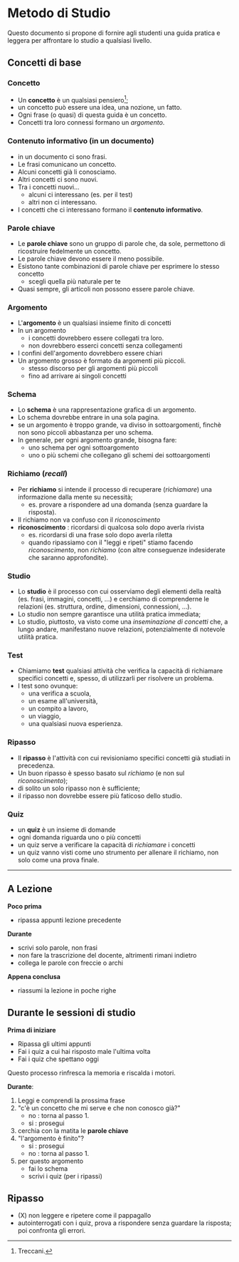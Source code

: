 # Metodo di Studio

Questo documento si propone di fornire agli studenti una guida pratica e leggera per affrontare lo studio a qualsiasi livello.

## Concetti di base

### Concetto

- Un **concetto** è un qualsiasi pensiero[^1];
- un concetto può essere una idea, una nozione, un fatto.
- Ogni frase (o quasi) di questa guida è un concetto.
- Concetti tra loro connessi formano un *argomento*.

[^1]: Treccani.

### Contenuto informativo (in un documento)

- in un documento ci sono frasi.
- Le frasi comunicano un concetto.
- Alcuni concetti già li conosciamo.
- Altri concetti ci sono nuovi.
- Tra i concetti nuovi...
	- alcuni ci interessano (es. per il test)
	- altri non ci interessano.
- I concetti che ci interessano formano il **contenuto informativo**.

### Parole chiave 

- Le **parole chiave** sono un gruppo di parole che, da sole, permettono di ricostruire fedelmente un concetto.
- Le parole chiave devono essere il meno possibile.
- Esistono tante combinazioni di parole chiave per esprimere lo stesso concetto
	- scegli quella più naturale per te 
- Quasi sempre, gli articoli non possono essere parole chiave.

### Argomento

- L'**argomento** è un qualsiasi insieme finito di concetti
- In un argomento
	- i concetti dovrebbero essere collegati tra loro.
	- non dovrebbero esserci concetti senza collegamenti
- I confini dell'argomento dovrebbero essere chiari
- Un argomento grosso è formato da argomenti più piccoli.
	- stesso discorso per gli argomenti più piccoli
	- fino ad arrivare ai singoli concetti

### Schema

- Lo **schema** è una rappresentazione grafica di un argomento.
- Lo schema dovrebbe entrare in una sola pagina.
- se un argomento è troppo grande, va diviso in sottoargomenti, finchè non sono piccoli abbastanza per uno schema.
- In generale, per ogni argomento grande, bisogna fare:
	- uno schema per ogni sottoargomento
    - uno o più schemi che collegano gli schemi dei sottoargomenti

### Richiamo (*recall*)

- Per **richiamo** si intende il processo di recuperare (*richiamare*) una informazione dalla mente su necessità;
    - es. provare a rispondere ad una domanda (senza guardare la risposta).
- Il richiamo non va confuso con il *riconoscimento*
- **riconoscimento** : ricordarsi di qualcosa solo dopo averla rivista
    - es. ricordarsi di una frase solo dopo averla riletta
    - quando ripassiamo con il "leggi e ripeti" stiamo facendo *riconoscimento*, non *richiamo*
    (con altre conseguenze indesiderate che saranno approfondite).


### Studio

- Lo **studio** è il processo con cui osserviamo degli elementi della realtà (es. frasi, immagini, concetti, ...) e cerchiamo di comprenderne le relazioni (es. struttura, ordine, dimensioni, connessioni, ...).
- Lo studio non sempre garantisce una utilità pratica immediata;
- Lo studio, piuttosto, va visto come una *inseminazione di concetti* che, a lungo andare, manifestano nuove relazioni, potenzialmente di notevole utilità pratica.

### Test

- Chiamiamo **test** qualsiasi attività che verifica la capacità di richiamare specifici concetti e, spesso, di utilizzarli per risolvere un problema.
- I test sono ovunque:
    - una verifica a scuola,
    - un esame all'università,
    - un compito a lavoro,
    - un viaggio,
    - una qualsiasi nuova esperienza.

### Ripasso

- Il **ripasso** è l'attività con cui revisioniamo specifici concetti già studiati in precedenza.
- Un buon ripasso è spesso basato sul *richiamo* (e non sul *riconoscimento*);
- di solito un solo ripasso non è sufficiente;
- il ripasso non dovrebbe essere più faticoso dello studio.

### Quiz

- un **quiz** è un insieme di domande
- ogni domanda riguarda uno o più concetti
- un quiz serve a verificare la capacità di *richiamare* i concetti
- un quiz vanno visti come uno strumento per allenare il richiamo, non solo come una prova finale.


---

## A Lezione

**Poco prima**

- ripassa appunti lezione precedente

**Durante**

- scrivi solo parole, non frasi
- non fare la trascrizione del docente, altrimenti rimani indietro
- collega le parole con freccie o archi

**Appena conclusa**

- riassumi la lezione in poche righe

## Durante le sessioni di studio

**Prima di iniziare**

- Ripassa gli ultimi appunti
- Fai i quiz a cui hai risposto male l'ultima volta
- Fai i quiz che spettano oggi

Questo processo rinfresca la memoria e riscalda i motori.

**Durante**:

1. Leggi e comprendi la prossima frase
2. "c'è un concetto che mi serve e che non conosco già?"
    - no : torna al passo 1.
    - si : prosegui
3. cerchia con la matita le **parole chiave**
4. "l'argomento è finito"?
    - si : prosegui
    - no : torna al passo 1.
5. per questo argomento
    - fai lo schema
    - scrivi i quiz (per i ripassi)

## Ripasso

- (X) non leggere e ripetere come il pappagallo
- autointerrogati con i quiz, prova a rispondere senza guardare la risposta; poi confronta gli errori.
